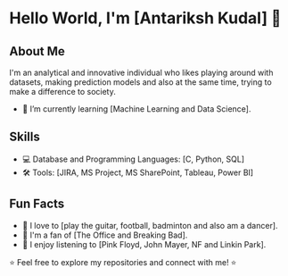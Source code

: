 <!-- Your Name -->
# Hello World, I'm [Antariksh Kudal] 👋

## About Me

I'm an analytical and innovative individual who likes playing around with datasets, making prediction models and also at the same time, trying to make a difference to society.

- 🌱 I’m currently learning [Machine Learning and Data Science].

## Skills

- 💻 Database and Programming Languages: [C, Python, SQL]
- 🛠️ Tools: [JIRA, MS Project, MS SharePoint, Tableau, Power BI]


## Fun Facts

- 🎨 I love to [play the guitar, football, badminton and also am a dancer].
- 🎥 I'm a fan of [The Office and Breaking Bad].
- 🎵 I enjoy listening to [Pink Floyd, John Mayer, NF and Linkin Park].


⭐️ Feel free to explore my repositories and connect with me! ⭐️
